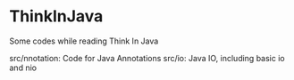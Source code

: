 # ThinkInJava
Some codes while reading Think In Java

src/nnotation: Code for Java Annotations
src/io: Java IO, including basic io and nio 
